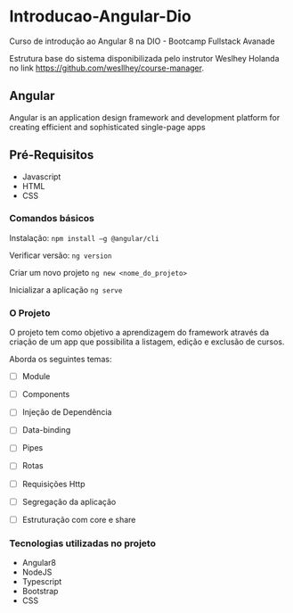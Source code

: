 # Introducao-Angular-Dio
Curso de introdução ao Angular 8 na DIO - Bootcamp Fullstack Avanade

Estrutura base do sistema disponibilizada pelo instrutor Weslhey Holanda no link https://github.com/wesllhey/course-manager.

## Angular
Angular is an application design framework and development platform for creating efficient and sophisticated single-page apps

## Pré-Requisitos
* Javascript
* HTML
* CSS

### Comandos básicos

Instalação:
```npm install –g @angular/cli```

Verificar versão:
```ng version```

Criar um novo projeto
```ng new <nome_do_projeto>```

Inicializar a aplicação
```ng serve```

### O Projeto

O projeto tem como objetivo a aprendizagem do framework através da criação de um app que possibilita a listagem, edição e exclusão de cursos.

Aborda os seguintes temas:
-[ ] Module
-[ ] Components
-[ ] Injeção de Dependência
-[ ] Data-binding
-[ ] Pipes
-[ ] Rotas
-[ ] Requisições Http
-[ ] Segregação da aplicação
-[ ] Estruturação com core e share


### Tecnologias utilizadas no projeto

* Angular8
* NodeJS
* Typescript
* Bootstrap
* CSS



